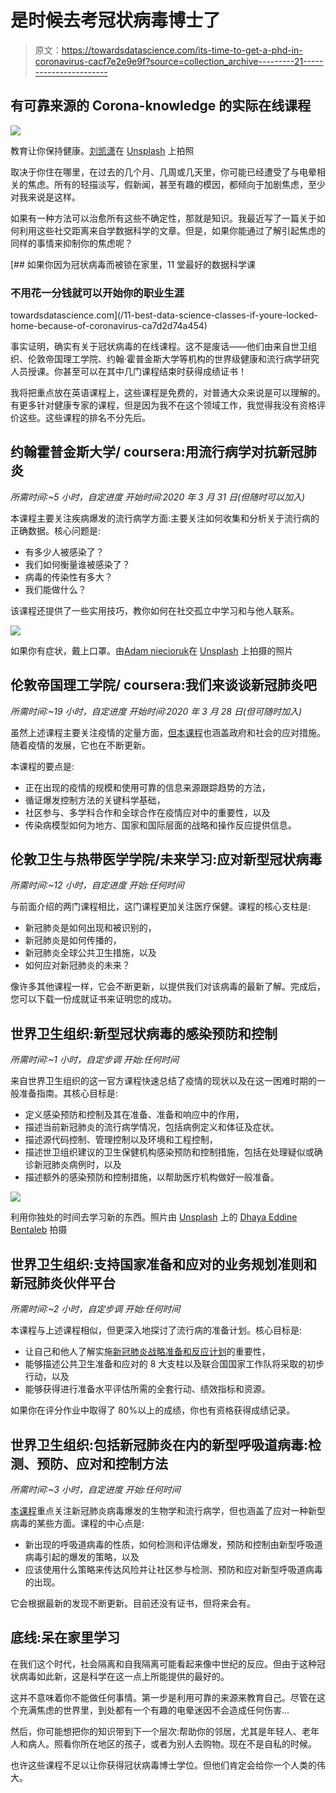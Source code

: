 # 是时候去考冠状病毒博士了

> 原文：<https://towardsdatascience.com/its-time-to-get-a-phd-in-coronavirus-cacf7e2e9e9f?source=collection_archive---------21----------------------->

## 有可靠来源的 Corona-knowledge 的实际在线课程

![](img/4db8b42d1615a3ffa73579b0d0ea03bf.png)

教育让你保持健康。[刘凯潇](https://unsplash.com/@amikacin?utm_source=unsplash&utm_medium=referral&utm_content=creditCopyText)在 [Unsplash](https://unsplash.com/s/photos/covid?utm_source=unsplash&utm_medium=referral&utm_content=creditCopyText) 上拍照

取决于你住在哪里，在过去的几个月、几周或几天里，你可能已经遭受了与电晕相关的焦虑。所有的轻描淡写，假新闻，甚至有趣的模因，都倾向于加剧焦虑，至少对我来说是这样。

如果有一种方法可以治愈所有这些不确定性，那就是知识。我最近写了一篇关于如何利用这些社交距离来自学数据科学的文章。但是，如果你能通过了解引起焦虑的同样的事情来抑制你的焦虑呢？

[](/11-best-data-science-classes-if-youre-locked-home-because-of-coronavirus-ca7d2d74a454) [## 如果你因为冠状病毒而被锁在家里，11 堂最好的数据科学课

### 不用花一分钱就可以开始你的职业生涯

towardsdatascience.com](/11-best-data-science-classes-if-youre-locked-home-because-of-coronavirus-ca7d2d74a454) 

事实证明，确实有关于冠状病毒的在线课程。这不是废话——他们由来自世卫组织、伦敦帝国理工学院、约翰·霍普金斯大学等机构的世界级健康和流行病学研究人员授课。你甚至可以在其中几门课程结束时获得成绩证书！

我将把重点放在英语课程上，这些课程是免费的，对普通大众来说是可以理解的。有更多针对健康专家的课程，但是因为我不在这个领域工作，我觉得我没有资格评价这些。这些课程的排名不分先后。

## 约翰霍普金斯大学/ coursera:用流行病学对抗新冠肺炎

*所需时间:~5 小时，自定进度
开始时间:2020 年 3 月 31 日(但随时可以加入)*

本课程主要关注疾病爆发的流行病学方面:主要关注如何收集和分析关于流行病的正确数据。核心问题是:

*   有多少人被感染了？
*   我们如何衡量谁被感染了？
*   病毒的传染性有多大？
*   我们能做什么？

该课程还提供了一些实用技巧，教你如何在社交孤立中学习和与他人联系。

![](img/b4cac0918458276e69edef1eabccb64f.png)

如果你有症状，戴上口罩。由[Adam niecioruk](https://unsplash.com/@adamsky1973?utm_source=unsplash&utm_medium=referral&utm_content=creditCopyText)在 [Unsplash](https://unsplash.com/s/photos/corona?utm_source=unsplash&utm_medium=referral&utm_content=creditCopyText) 上拍摄的照片

## 伦敦帝国理工学院/ coursera:我们来谈谈新冠肺炎吧

*所需时间:~19 小时，自定进度
开始时间:2020 年 3 月 28 日(但可随时加入)*

虽然上述课程主要关注疫情的定量方面，[但本课程](https://www.coursera.org/learn/covid-19)也涵盖政府和社会的应对措施。随着疫情的发展，它也在不断更新。

本课程的要点是:

*   正在出现的疫情的规模和使用可靠的信息来源跟踪趋势的方法，
*   循证爆发控制方法的关键科学基础，
*   社区参与、多学科合作和全球合作在疫情应对中的重要性，以及
*   传染病模型如何为地方、国家和国际层面的战略和操作反应提供信息。

## 伦敦卫生与热带医学学院/未来学习:应对新型冠状病毒

*所需时间:~12 小时，自定进度
开始:任何时间*

与前面介绍的两门课程相比，这门课程更加关注医疗保健。课程的核心支柱是:

*   新冠肺炎是如何出现和被识别的，
*   新冠肺炎是如何传播的，
*   新冠肺炎全球公共卫生措施，以及
*   如何应对新冠肺炎的未来？

像许多其他课程一样，它会不断更新，以提供我们对该病毒的最新了解。完成后，您可以下载一份成就证书来证明您的成功。

## 世界卫生组织:新型冠状病毒的感染预防和控制

*所需时间:~1 小时，自定步调
开始:任何时间*

来自世界卫生组织的这一官方课程快速总结了疫情的现状以及在这一困难时期的一般准备指南。其核心目标是:

*   定义感染预防和控制及其在准备、准备和响应中的作用，
*   描述当前新冠肺炎的流行病学情况，包括病例定义和体征及症状。
*   描述源代码控制、管理控制以及环境和工程控制，
*   描述世卫组织建议的卫生保健机构感染预防和控制措施，包括在处理疑似或确诊新冠肺炎病例时，以及
*   描述额外的感染预防和控制措施，以帮助医疗机构做好一般准备。

![](img/d33e7f01bbabbcca47d81290e5bbc531.png)

利用你独处的时间去学习新的东西。照片由 [Unsplash](https://unsplash.com/s/photos/corona?utm_source=unsplash&utm_medium=referral&utm_content=creditCopyText) 上的 [Dhaya Eddine Bentaleb](https://unsplash.com/@dhaya_edd_art?utm_source=unsplash&utm_medium=referral&utm_content=creditCopyText) 拍摄

## 世界卫生组织:支持国家准备和应对的业务规划准则和新冠肺炎伙伴平台

*所需时间:~2 小时，自定步调
开始:任何时间*

本课程与上述课程相似，但更深入地探讨了流行病的准备计划。核心目标是:

*   让自己和他人了解实施[新冠肺炎战略准备和反应计划](https://www.who.int/docs/default-source/coronaviruse/srp-04022020.pdf)的重要性，
*   能够描述公共卫生准备和应对的 8 大支柱以及联合国国家工作队将采取的初步行动，以及
*   能够获得进行准备水平评估所需的全套行动、绩效指标和资源。

如果你在评分作业中取得了 80%以上的成绩，你也有资格获得成绩记录。

## 世界卫生组织:包括新冠肺炎在内的新型呼吸道病毒:检测、预防、应对和控制方法

*所需时间:~3 小时，自定进度
开始:任何时间*

[本课程](https://openwho.org/courses/introduction-to-ncov)重点关注新冠肺炎病毒爆发的生物学和流行病学，但也涵盖了应对一种新型病毒的某些方面。课程的中心点是:

*   新出现的呼吸道病毒的性质，如何检测和评估爆发，预防和控制由新型呼吸道病毒引起的爆发的策略，以及
*   应该使用什么策略来传达风险并让社区参与检测、预防和应对新型呼吸道病毒的出现。

它会根据最新的发现不断更新。目前还没有证书，但将来会有。

## 底线:呆在家里学习

在我们这个时代，社会隔离和自我隔离可能看起来像中世纪的反应。但由于这种冠状病毒如此新，这是科学在这一点上所能提供的最好的。

这并不意味着你不能做任何事情。第一步是利用可靠的来源来教育自己。尽管在这个充满焦虑的世界里，到处都有一个有趣的电晕迷因不会造成任何伤害…

然后，你可能想把你的知识带到下一个层次:帮助你的邻居，尤其是年轻人、老年人和病人。照看你所在地区的孩子，或者为别人去购物。现在不是自私的时候。

也许这些课程不足以让你获得冠状病毒博士学位。但他们肯定会给你一个人类的伟大。